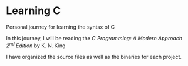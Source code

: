 # Learning C 
Personal journey for learning the syntax of C

In this journey, I will be reading the *C Programming: A Modern Approach 2<sup>nd</sup> Edition* by K. N. King

I have organized the source files as well as the binaries for each project. 